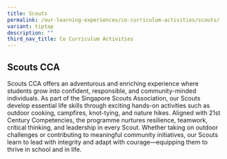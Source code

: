 ```yaml
---
title: Scouts
permalink: /our-learning-experiences/co-curriculum-activities/scouts/
variant: tiptap
description: ""
third_nav_title: Co Curriculum Activities
---
```

<h2><strong>Scouts CCA </strong></h2>
<p>Scouts CCA offers an adventurous and enriching experience where students
grow into confident, responsible, and community-minded individuals. As
part of the Singapore Scouts Association, our Scouts develop essential
life skills through exciting hands-on activities such as outdoor cooking,
campfires, knot-tying, and nature hikes. Aligned with 21st Century Competencies,
the programme nurtures resilience, teamwork, critical thinking, and leadership
in every Scout. Whether taking on outdoor challenges or contributing to
meaningful community initiatives, our Scouts learn to lead with integrity
and adapt with courage—equipping them to thrive in school and in life.</p>